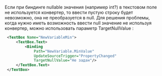 Если при биндинге nullable значения (например  int?) в текстовом поле не используется конвертер, то ввести пустую строку будет невозможно, она не преобразуется в null. Для решения проблемы, когда нужно иметь возможность ввести null значение не используя конвертер, можно использовать параметр TargetNullValue :

```xml
 <TextBox Name="NewVariableMin">
     <TextBox.Text>
         <Binding 
	         Path="NewVariable.MinValue" 
	         UpdateSourceTrigger="PropertyChanged" 
	         TargetNullValue="Не задан"/>
     </TextBox.Text>
 </TextBox>
```

